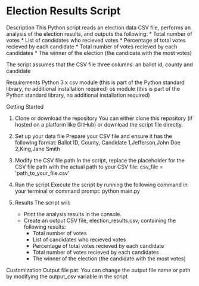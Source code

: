 # Election Results Script

Description
This Python script reads an election data CSV file, performs an analysis of the election results, and outputs the following:
    * Total number of votes
    * List of candidates who recieved votes
    * Percentage of total votes recieved by each candidate
    * Total number of votes recieved by each candidates
    * The winner of the election (the candidate with the most votes)

The script assumes that the CSV file three columns: an ballot id, county and candidate

Requirements
Python 3.x
csv module (this is part of the Python standard library, no additional installation required)
os module (this is part of the Python standard library, no additional installation required)

Getting Started
1. Clone or download the repository
You can either clone this repository (if hosted on a platform like GitHub) or download the script file directly.

2. Set up your data file
Prepare your CSV file and ensure it has the following format:
    Ballot ID, County, Candidate
    1,Jefferson,John Doe
    2,King,Jane Smith

3. Modify the CSV file path
In the script, replace the placeholder for the CSV file path with the actual path to your CSV file:
    csv_file = 'path_to_your_file.csv'

4. Run the script
Execute the script by running the following command in your terminal or command prompt:
    python main.py

5. Results
The script will:
    * Print the analysis results in the console.
    * Create an output CSV file, election_results.csv, containing the following results:
        * Total number of votes
        * List of candidates who recieved votes
        * Percentage of total votes recieved by each candidate
        * Total number of votes recieved by each candidates
        * The winner of the election (the candidate with the most votes)

Customization
    Output file pat: You can change the output file name or path by modifying the output_csv variable in the script
